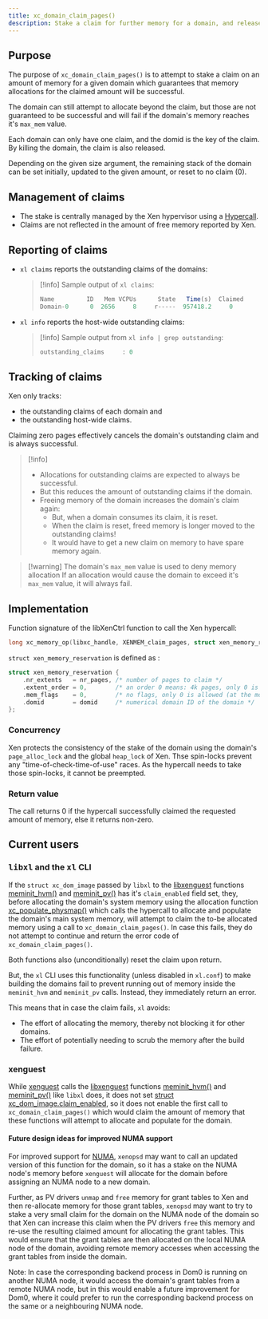 ```yaml
---
title: xc_domain_claim_pages()
description: Stake a claim for further memory for a domain, and release it too.
---
```


## Purpose

The purpose of `xc_domain_claim_pages()` is to attempt to
stake a claim on an amount of memory for a given domain which guarantees that
memory allocations for the claimed amount will be successful.

The domain can still attempt to allocate beyond the claim, but those are not
guaranteed to be successful and will fail if the domain's memory reaches it's
`max_mem` value.

Each domain can only have one claim, and the domid is the key of the claim.
By killing the domain, the claim is also released.

Depending on the given size argument, the remaining stack of the domain
can be set initially, updated to the given amount, or reset to no claim (0).

## Management of claims

- The stake is centrally managed by the Xen hypervisor using a
  [Hypercall](https://wiki.xenproject.org/wiki/Hypercall).
- Claims are not reflected in the amount of free memory reported by Xen.

## Reporting of claims

- `xl claims` reports the outstanding claims of the domains:
  > [!info] Sample output of `xl claims`:
  > ```js
  > Name         ID   Mem VCPUs      State   Time(s)  Claimed
  > Domain-0      0  2656     8     r-----  957418.2     0
  > ```
- `xl info` reports the host-wide outstanding claims:
  > [!info] Sample output from `xl info | grep outstanding`:
  > ```js
  > outstanding_claims     : 0
  > ```

## Tracking of claims

Xen only tracks:
- the outstanding claims of each domain and
- the outstanding host-wide claims.

Claiming zero pages effectively cancels the domain's outstanding claim
and is always successful.

> [!info]
> - Allocations for outstanding claims are expected to always be successful.
> - But this reduces the amount of outstanding claims if the domain.
> - Freeing memory of the domain increases the domain's claim again:
>   - But, when a domain consumes its claim, it is reset.
>   - When the claim is reset, freed memory is longer moved to the outstanding claims!
>   - It would have to get a new claim on memory to have spare memory again.

> [!warning] The domain's `max_mem` value is used to deny memory allocation
> If an allocation would cause the domain to exceed it's `max_mem`
> value, it will always fail.


## Implementation

Function signature of the libXenCtrl function to call the Xen hypercall:

```c
long xc_memory_op(libxc_handle, XENMEM_claim_pages, struct xen_memory_reservation *)
```

`struct xen_memory_reservation` is defined as :

```c
struct xen_memory_reservation {
    .nr_extents   = nr_pages, /* number of pages to claim */
    .extent_order = 0,        /* an order 0 means: 4k pages, only 0 is allowed */
    .mem_flags    = 0,        /* no flags, only 0 is allowed (at the moment) */
    .domid        = domid     /* numerical domain ID of the domain */
};
```

### Concurrency

Xen protects the consistency of the stake of the domain
using the domain's `page_alloc_lock` and the global `heap_lock` of Xen.
Thse spin-locks prevent any "time-of-check-time-of-use" races.
As the hypercall needs to take those spin-locks, it cannot be preempted.

### Return value

The call returns 0 if the hypercall successfully claimed the requested amount
of memory, else it returns non-zero.

## Current users

### <tt>libxl</tt> and the <tt>xl</tt> CLI

If the `struct xc_dom_image` passed by `libxl` to the
[libxenguest](https://github.com/xen-project/xen/tree/master/tools/libs/guest)
functions
[meminit_hvm()](https://github.com/xen-project/xen/blob/de0254b9/tools/libs/guest/xg_dom_x86.c#L1348-L1649)
and
[meminit_pv()](https://github.com/xen-project/xen/blob/de0254b9/tools/libs/guest/xg_dom_x86.c#L1183-L1333)
has it's `claim_enabled` field set, they,
before allocating the domain's system memory using the allocation function
[xc_populate_physmap()](https://github.com/xen-project/xen/blob/de0254b9/xen/common/memory.c#L159-L314) which calls the hypercall to allocate and populate
the domain's main system memory, will attempt to claim the to-be allocated
memory using a call to `xc_domain_claim_pages()`.
In case this fails, they do not attempt to continue and return the error code
of `xc_domain_claim_pages()`.

Both functions also (unconditionally) reset the claim upon return.

But, the `xl` CLI uses this functionality (unless disabled in `xl.conf`)
to make building the domains fail to prevent running out of memory inside
the `meminit_hvm` and `meminit_pv` calls.
Instead, they immediately return an error.

This means that in case the claim fails, `xl` avoids:
- The effort of allocating the memory, thereby not blocking it for other domains.
- The effort of potentially needing to scrub the memory after the build failure.

### xenguest

While [xenguest](../../../xenopsd/walkthroughs/VM.build/xenguest) calls the
[libxenguest](https://github.com/xen-project/xen/tree/master/tools/libs/guest)
functions
[meminit_hvm()](https://github.com/xen-project/xen/blob/de0254b9/tools/libs/guest/xg_dom_x86.c#L1348-L1649)
and
[meminit_pv()](https://github.com/xen-project/xen/blob/de0254b9/tools/libs/guest/xg_dom_x86.c#L1183-L1333)
like `libxl` does, it does not set
[struct xc_dom_image.claim_enabled](https://github.com/xen-project/xen/blob/de0254b9/tools/include/xenguest.h#L186),
so it does not enable the first call to `xc_domain_claim_pages()`
which would claim the amount of memory that these functions will
attempt to allocate and populate for the domain.

#### Future design ideas for improved NUMA support

For improved support for [NUMA](../../../toolstack/features/NUMA/), `xenopsd`
may want to call an updated version of this function for the domain, so it has
a stake on the NUMA node's memory before `xenguest` will allocate for the domain
before assigning an NUMA node to a new domain.

Further, as PV drivers `unmap` and `free` memory for grant tables to Xen and
then re-allocate memory for those grant tables, `xenopsd` may want to try to
stake a very small claim for the domain on the NUMA node of the domain so that
Xen can increase this claim when the PV drivers `free` this memory and re-use
the resulting claimed amount for allocating the grant tables. This would ensure
that the grant tables are then allocated on the local NUMA node of the domain,
avoiding remote memory accesses when accessing the grant tables from inside
the domain.

Note: In case the corresponding backend process in Dom0 is running on another
NUMA node, it would access the domain's grant tables from a remote NUMA node,
but in this would enable a future improvement for Dom0, where it could prefer to
run the corresponding backend process on the same or a neighbouring NUMA node.
